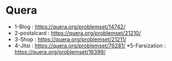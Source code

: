 # Quera

* 1-Blog : https://quera.org/problemset/14742/
* 2-postalcard : https://quera.org/problemset/21210/
* 3-Shop : https://quera.org/problemset/21211/
* 4-Jitsi : https://quera.org/problemset/76281/
*5-Farsization : https://quera.org/problemset/16399/
